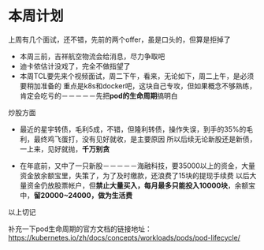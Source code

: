 # 本周计划
上周有几个面试，还不错，先前的两个offer，虽是口头的，但算是拒掉了

* 本周三前，吉祥航空物流会给消息，尽力争取吧
* 迪卡侬估计没戏了，完全不做指望了
* 本周TCL要先来个视频面试，周二下午，看来，无论如下，周二上午，是必须要稍加准备的
重点是k8s和docker吧，这块自己专攻，但如果概念不够熟练，肯定会吃亏的－－－－－先把**pod的生命周期**搞明白

炒股方面
* 最近的星宇转债，毛利5成，不错，但隆利转债，操作失误，到手的35%的毛利，最终鸡飞蛋打，没有见好就收，是主要原因
所以后续无论新股还是新债，一上来，见好就抛，**千万别贪**

* 在年底前，又中了一只新股－－－－－海融科技，要35000以上的资金，大量资金放余额宝里，失策了，为了及时缴款，还浪费了15块的提现手续费
以后大量资金仍放股票帐户，但**禁止大量买入，每月最多只能投入10000块**，余额宝中，**留20000~24000，做为生活费**

以上切记

补充一下pod生命周期的官方文档的链接地址：
https://kubernetes.io/zh/docs/concepts/workloads/pods/pod-lifecycle/